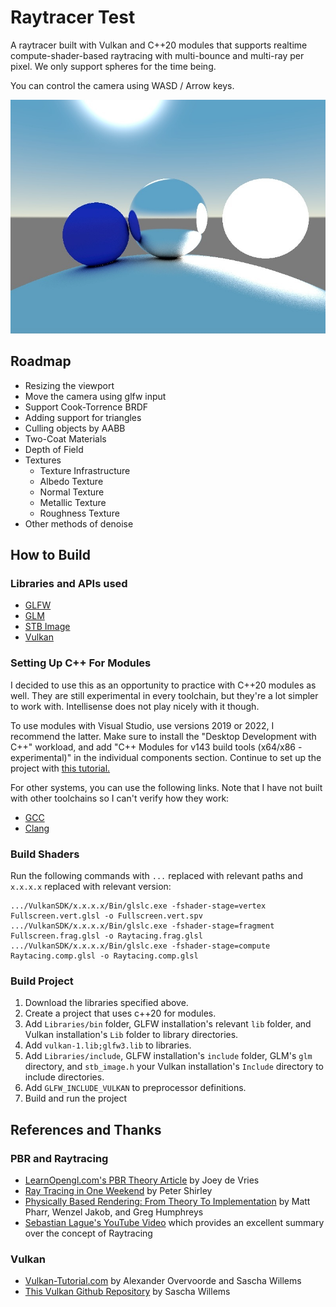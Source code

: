 # Raytracer Test

A raytracer built with Vulkan and C++20 modules that supports realtime compute-shader-based raytracing with multi-bounce and multi-ray per pixel. We only support spheres for the time being.

You can control the camera using WASD / Arrow keys.

![A demo image](Demo.jpg "A demo image")

## Roadmap

 * Resizing the viewport
 * Move the camera using glfw input
 * Support Cook-Torrence BRDF
 * Adding support for triangles
 * Culling objects by AABB
 * Two-Coat Materials
 * Depth of Field
 * Textures
   * Texture Infrastructure
   * Albedo Texture
   * Normal Texture
   * Metallic Texture
   * Roughness Texture
 * Other methods of denoise

## How to Build

### Libraries and APIs used

 * [GLFW](https://www.glfw.org/)
 * [GLM](https://github.com/g-truc/glm)
 * [STB Image](https://github.com/nothings/stb/blob/master/stb_image.h)
 * [Vulkan](https://vulkan.lunarg.com/)

### Setting Up C++ For Modules

I decided to use this as an opportunity to practice with C++20 modules as well. They are still experimental in every toolchain, but they're a lot simpler to work with. Intellisense does not play nicely with it though.

To use modules with Visual Studio, use versions 2019 or 2022, I recommend the latter. Make sure to install the "Desktop Development with C++" workload, and add "C++ Modules for v143 build tools (x64/x86 - experimental)" in the individual components section.
Continue to set up the project with [this tutorial.](https://learn.microsoft.com/en-us/cpp/cpp/modules-cpp?view=msvc-170)

For other systems, you can use the following links. Note that I have not built with other toolchains so I can't verify how they work:
 * [GCC](https://gcc.gnu.org/onlinedocs/gcc/C_002b_002b-Modules.html)
 * [Clang](https://blog.ecosta.dev/en/tech/cpp-modules-with-clang)

### Build Shaders

Run the following commands with `...` replaced with relevant paths and `x.x.x.x` replaced with relevant version:
```
.../VulkanSDK/x.x.x.x/Bin/glslc.exe -fshader-stage=vertex Fullscreen.vert.glsl -o Fullscreen.vert.spv
.../VulkanSDK/x.x.x.x/Bin/glslc.exe -fshader-stage=fragment Fullscreen.frag.glsl -o Raytacing.frag.glsl
.../VulkanSDK/x.x.x.x/Bin/glslc.exe -fshader-stage=compute Raytacing.comp.glsl -o Raytacing.comp.glsl
```

### Build Project
 1. Download the libraries specified above. 
 2. Create a project that uses c++20 for modules.
 3. Add `Libraries/bin` folder, GLFW installation's relevant `lib` folder, and Vulkan installation's `Lib` folder to library directories.
 4. Add `vulkan-1.lib;glfw3.lib` to libraries.
 5. Add `Libraries/include`, GLFW installation's `include` folder, GLM's `glm` directory, and `stb_image.h` your Vulkan installation's `Include` directory to include directories.
 6. Add `GLFW_INCLUDE_VULKAN` to preprocessor definitions.
 7. Build and run the project

## References and Thanks

### PBR and Raytracing
 * [LearnOpengl.com's PBR Theory Article](https://learnopengl.com/PBR/Theory) by Joey de Vries
 * [Ray Tracing in One Weekend](https://raytracing.github.io/) by Peter Shirley
 * [Physically Based Rendering: From Theory To Implementation](https://pbr-book.org/) by Matt Pharr, Wenzel Jakob, and Greg Humphreys
 * [Sebastian Lague's YouTube Video](https://www.youtube.com/watch?v=Qz0KTGYJtUk) which provides an excellent summary over the concept of Raytracing

### Vulkan
 * [Vulkan-Tutorial.com](https://vulkan-tutorial.com) by Alexander Overvoorde and Sascha Willems
 * [This Vulkan Github Repository](https://github.com/SaschaWillems/Vulkan) by Sascha Willems
